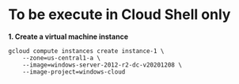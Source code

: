 # **To be execute in Cloud Shell only**

**1. Create a virtual machine instance**

    gcloud compute instances create instance-1 \
        --zone=us-central1-a \
        --image=windows-server-2012-r2-dc-v20201208 \
        --image-project=windows-cloud